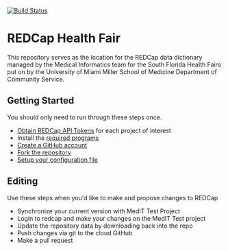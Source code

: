 [![Build Status](https://travis-ci.org/umdocsmedit/RedCapHealthFair.svg?branch=master)](https://travis-ci.org/umdocsmedit/RedCapHealthFair)

# REDCap Health Fair

This repository serves as the location for the REDCap data dictionary managed
by the Medical Informatics team for the South Florida Health Fairs put on by
the University of Miami Miller School of Medicine Department of Community
Service.

## Getting Started
You should only need to run through these steps once.
- [Obtain REDCap API
  Tokens](https://github.com/umdocsmedit/RedCapHealthFair/blob/master/docs/api_tokens.md) for each project of interest
- Install the [required programs](https://github.com/umdocsmedit/RedCapHealthFair/blob/master/docs/required_programs.md)
- [Create a GitHub account](https://github.com/join?source=header-home)
- [Fork the repository](https://github.com/umdocsmedit/RedCapHealthFair/blob/master/docs/fork.md)
- [Setup your configuration
  file](https://github.com/umdocsmedit/RedCapHealthFair/blob/master/docs/config_setup.md)

## Editing
Use these steps when you'd like to make and propose changes to REDCap
- Synchronize your current version with MedIT Test Project
- Login to redcap and make your changes on the MedIT Test project
- Update the repository data by downloading back into the repo
- Push changes via git to the cloud GitHub
- Make a pull request
